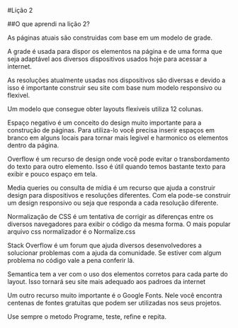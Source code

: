 #Lição 2

##O que aprendi na lição 2?

As páginas atuais são construidas com base em um modelo de grade.

A grade é usada para dispor os elementos na página e de uma forma que seja adaptável aos diversos dispositivos usados hoje para acessar a internet.

As resoluções atualmente usadas nos dispositivos são diversas e devido a isso é importante construir seu site com base num modelo responsivo ou flexivel.

Um modelo que consegue obter layouts flexíveis utiliza 12 colunas.

Espaço negativo é um conceito do design muito importante para a construção de páginas. Para utiliza-lo você precisa inserir espaços em branco em alguns locais para tornar mais legivel e harmonico os elementos dentro da página.

Overflow é um recurso de design onde você pode evitar o transbordamento do texto para outro elemento. Isso é útil quando temos bastante texto para exibir e pouco espaço em tela.

Media queries ou consulta de mídia é um recurso que ajuda a construir design para dispositivos e resoluções diferentes. Com ela pode-se construir um design responsivo ou seja que responda a cada resolução diferente.

Normalização de CSS é um tentativa de corrigir as diferenças entre os diversos navegadores para exibir o código da mesma forma. O mais popular arquivo css normalizador é o Normalize.css

Stack Overflow é um forum que ajuda diversos desenvolvedores a solucionar problemas com a ajuda da comunidade. Se estiver com algum problema no código vale a pena conferir lá.

Semantica tem a ver com o uso dos elementos corretos para cada parte do layout. Isso tornará seu site mais adequado aos padroes da internet

Um outro recurso muito importante é o Google Fonts. Nele você encontra centenas de fontes gratuitas que podem ser utilizadas nos seus projetos.

Use sempre o metodo Programe, teste, refine e repita.
